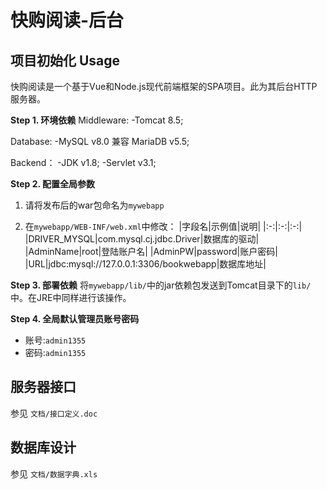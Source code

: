 # 快购阅读-后台

## 项目初始化 Usage ##
快购阅读是一个基于Vue和Node.js现代前端框架的SPA项目。此为其后台HTTP服务器。

**Step 1. 环境依赖**
Middleware:
-Tomcat 8.5;

Database:
-MySQL v8.0 兼容 MariaDB v5.5;

Backend：
-JDK v1.8;
-Servlet v3.1;

**Step 2. 配置全局参数**
1. 请将发布后的war包命名为`mywebapp`

2. 在`mywebapp/WEB-INF/web.xml`中修改：
|字段名|示例值|说明|
|:-:|:-:|:-:|
|DRIVER_MYSQL|com.mysql.cj.jdbc.Driver|数据库的驱动|
|AdminName|root|登陆账户名|
|AdminPW|password|账户密码|
|URL|jdbc:mysql://127.0.0.1:3306/bookwebapp|数据库地址|

**Step 3. 部署依赖**
将`mywebapp/lib/`中的jar依赖包发送到Tomcat目录下的`lib/`中。在JRE中同样进行该操作。

**Step 4. 全局默认管理员账号密码**
- 账号:`admin1355`
- 密码:`admin1355`

## 服务器接口 ##
参见 `文档/接口定义.doc`

## 数据库设计 ##
参见 `文档/数据字典.xls`